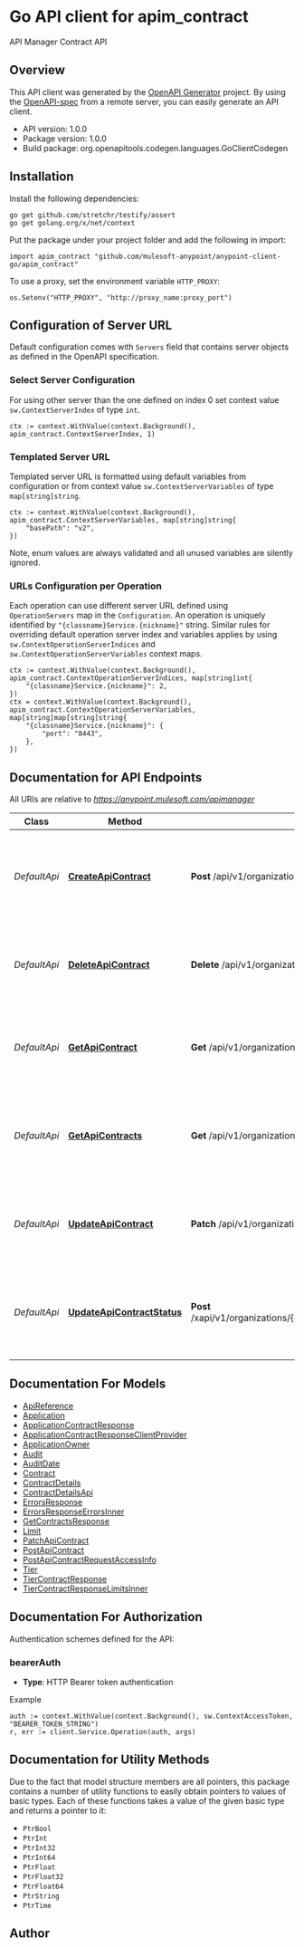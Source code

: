 # Go API client for apim_contract

API Manager Contract API

## Overview
This API client was generated by the [OpenAPI Generator](https://openapi-generator.tech) project.  By using the [OpenAPI-spec](https://www.openapis.org/) from a remote server, you can easily generate an API client.

- API version: 1.0.0
- Package version: 1.0.0
- Build package: org.openapitools.codegen.languages.GoClientCodegen

## Installation

Install the following dependencies:

```shell
go get github.com/stretchr/testify/assert
go get golang.org/x/net/context
```

Put the package under your project folder and add the following in import:

```golang
import apim_contract "github.com/mulesoft-anypoint/anypoint-client-go/apim_contract"
```

To use a proxy, set the environment variable `HTTP_PROXY`:

```golang
os.Setenv("HTTP_PROXY", "http://proxy_name:proxy_port")
```

## Configuration of Server URL

Default configuration comes with `Servers` field that contains server objects as defined in the OpenAPI specification.

### Select Server Configuration

For using other server than the one defined on index 0 set context value `sw.ContextServerIndex` of type `int`.

```golang
ctx := context.WithValue(context.Background(), apim_contract.ContextServerIndex, 1)
```

### Templated Server URL

Templated server URL is formatted using default variables from configuration or from context value `sw.ContextServerVariables` of type `map[string]string`.

```golang
ctx := context.WithValue(context.Background(), apim_contract.ContextServerVariables, map[string]string{
	"basePath": "v2",
})
```

Note, enum values are always validated and all unused variables are silently ignored.

### URLs Configuration per Operation

Each operation can use different server URL defined using `OperationServers` map in the `Configuration`.
An operation is uniquely identified by `"{classname}Service.{nickname}"` string.
Similar rules for overriding default operation server index and variables applies by using `sw.ContextOperationServerIndices` and `sw.ContextOperationServerVariables` context maps.

```golang
ctx := context.WithValue(context.Background(), apim_contract.ContextOperationServerIndices, map[string]int{
	"{classname}Service.{nickname}": 2,
})
ctx = context.WithValue(context.Background(), apim_contract.ContextOperationServerVariables, map[string]map[string]string{
	"{classname}Service.{nickname}": {
		"port": "8443",
	},
})
```

## Documentation for API Endpoints

All URIs are relative to *https://anypoint.mulesoft.com/apimanager*

Class | Method | HTTP request | Description
------------ | ------------- | ------------- | -------------
*DefaultApi* | [**CreateApiContract**](docs/DefaultApi.md#createapicontract) | **Post** /api/v1/organizations/{orgId}/environments/{envId}/apis/{apiId}/contracts | Creates a new contract for a given API in a given organization and environment
*DefaultApi* | [**DeleteApiContract**](docs/DefaultApi.md#deleteapicontract) | **Delete** /api/v1/organizations/{orgId}/environments/{envId}/apis/{apiId}/contracts/{contractId} | Deletes a contract for a given API in a given organization and environment
*DefaultApi* | [**GetApiContract**](docs/DefaultApi.md#getapicontract) | **Get** /api/v1/organizations/{orgId}/environments/{envId}/apis/{apiId}/contracts/{contractId} | Retrieves a contract for a given API in a given organization and environment
*DefaultApi* | [**GetApiContracts**](docs/DefaultApi.md#getapicontracts) | **Get** /api/v1/organizations/{orgId}/environments/{envId}/apis/{apiId}/contracts | Retrieves all contracts for a given API in a given organization and environment
*DefaultApi* | [**UpdateApiContract**](docs/DefaultApi.md#updateapicontract) | **Patch** /api/v1/organizations/{orgId}/environments/{envId}/apis/{apiId}/contracts/{contractId} | Updates a contract for a given API in a given organization and environment
*DefaultApi* | [**UpdateApiContractStatus**](docs/DefaultApi.md#updateapicontractstatus) | **Post** /xapi/v1/organizations/{orgId}/environments/{envId}/apis/{apiId}/contracts/{contractId}/{action} | Performs an action on a contract for a given API in a given organization and environment


## Documentation For Models

 - [ApiReference](docs/ApiReference.md)
 - [Application](docs/Application.md)
 - [ApplicationContractResponse](docs/ApplicationContractResponse.md)
 - [ApplicationContractResponseClientProvider](docs/ApplicationContractResponseClientProvider.md)
 - [ApplicationOwner](docs/ApplicationOwner.md)
 - [Audit](docs/Audit.md)
 - [AuditDate](docs/AuditDate.md)
 - [Contract](docs/Contract.md)
 - [ContractDetails](docs/ContractDetails.md)
 - [ContractDetailsApi](docs/ContractDetailsApi.md)
 - [ErrorsResponse](docs/ErrorsResponse.md)
 - [ErrorsResponseErrorsInner](docs/ErrorsResponseErrorsInner.md)
 - [GetContractsResponse](docs/GetContractsResponse.md)
 - [Limit](docs/Limit.md)
 - [PatchApiContract](docs/PatchApiContract.md)
 - [PostApiContract](docs/PostApiContract.md)
 - [PostApiContractRequestAccessInfo](docs/PostApiContractRequestAccessInfo.md)
 - [Tier](docs/Tier.md)
 - [TierContractResponse](docs/TierContractResponse.md)
 - [TierContractResponseLimitsInner](docs/TierContractResponseLimitsInner.md)


## Documentation For Authorization


Authentication schemes defined for the API:
### bearerAuth

- **Type**: HTTP Bearer token authentication

Example

```golang
auth := context.WithValue(context.Background(), sw.ContextAccessToken, "BEARER_TOKEN_STRING")
r, err := client.Service.Operation(auth, args)
```


## Documentation for Utility Methods

Due to the fact that model structure members are all pointers, this package contains
a number of utility functions to easily obtain pointers to values of basic types.
Each of these functions takes a value of the given basic type and returns a pointer to it:

* `PtrBool`
* `PtrInt`
* `PtrInt32`
* `PtrInt64`
* `PtrFloat`
* `PtrFloat32`
* `PtrFloat64`
* `PtrString`
* `PtrTime`

## Author



